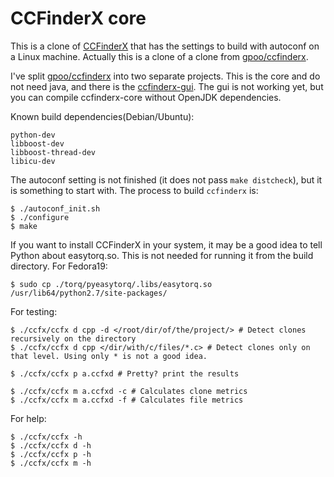 CCFinderX core
==============

This is a clone of [CCFinderX][1] that has the settings to build with autoconf
on a Linux machine. Actually this is a clone of a clone from [gpoo/ccfinderx][2].

I've split [gpoo/ccfinderx][2] into two separate projects. This is the core and
do not need java, and there is the [ccfinderx-gui][3]. The gui is not working
yet, but you can compile ccfinderx-core without OpenJDK dependencies.

Known build dependencies(Debian/Ubuntu):

    python-dev
    libboost-dev
    libboost-thread-dev
    libicu-dev

The autoconf setting is not finished (it does not pass `make distcheck`), but it
is something to start with. The process to build `ccfinderx` is:

    $ ./autoconf_init.sh
    $ ./configure
    $ make

If you want to install CCFinderX in your system, it may be a good idea to tell
Python about easytorq.so. This is not needed for running it from the build
directory. For Fedora19:

    $ sudo cp ./torq/pyeasytorq/.libs/easytorq.so /usr/lib64/python2.7/site-packages/

For testing:

    $ ./ccfx/ccfx d cpp -d </root/dir/of/the/project/> # Detect clones recursively on the directory
    $ ./ccfx/ccfx d cpp </dir/with/c/files/*.c> # Detect clones only on that level. Using only * is not a good idea.

    $ ./ccfx/ccfx p a.ccfxd # Pretty? print the results

    $ ./ccfx/ccfx m a.ccfxd -c # Calculates clone metrics
    $ ./ccfx/ccfx m a.ccfxd -f # Calculates file metrics

For help:

    $ ./ccfx/ccfx -h
    $ ./ccfx/ccfx d -h
    $ ./ccfx/ccfx p -h
    $ ./ccfx/ccfx m -h


  [1]: http://www.ccfinder.net/ccfinderxos.html
  [2]: https://github.com/gpoo/ccfinderx
  [3]: https://github.com/petersenna/ccfinderx-gui
